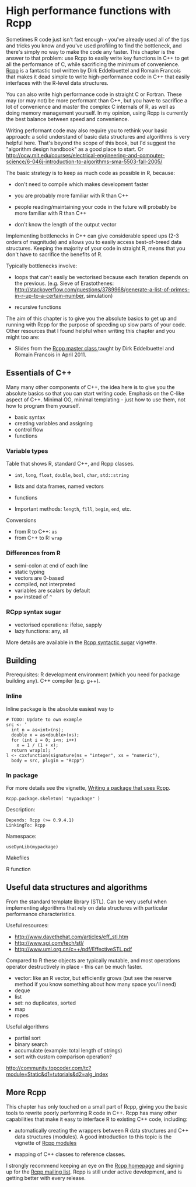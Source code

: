 # High performance functions with Rcpp

Sometimes R code just isn't fast enough - you've already used all of the tips and tricks you know and you've used profiling to find the bottleneck, and there's simply no way to make the code any faster. This chapter is the answer to that problem: use Rcpp to easily write key functions in C++ to get all the performance of C, while sacrificing the minimum of convenience. [Rcpp](http://dirk.eddelbuettel.com/code/rcpp.html) is a fantastic tool written by Dirk Eddelbuettel and Romain Francois that makes it dead simple to write high-performance code in C++ that easily interfaces with the R-level data structures.

You can also write high performance code in straight C or Fortran. These may (or may not) be more performant than C++, but you have to sacrifice a lot of convenience and master the complex C internals of R, as well as doing memory management yourself. In my opinion, using Rcpp is currently the best balance between speed and convenience.

Writing performant code may also require you to rethink your basic approach: a solid understand of basic data structures and algorithms is very helpful here.  That's beyond the scope of this book, but I'd suggest the "algorithm design handbook" as a good place to start.  Or http://ocw.mit.edu/courses/electrical-engineering-and-computer-science/6-046j-introduction-to-algorithms-sma-5503-fall-2005/

The basic strategy is to keep as much code as possible in R, because:

* don't need to compile which makes development faster

* you are probably more familiar with R than C++

* people reading/maintaining your code in the future will probably be more familiar with R than C++

* don't know the length of the output vector

Implementing bottlenecks in C++ can give considerable speed ups (2-3 orders of magnitude) and allows you to easily access best-of-breed data structures.  Keeping the majority of your code in straight R, means that you don't have to sacrifice the benefits of R.  

Typically bottlenecks involve:

 * loops that can't easily be vectorised because each iteration depends on the previous.  (e.g. Sieve of Erastothenes: http://stackoverflow.com/questions/3789968/generate-a-list-of-primes-in-r-up-to-a-certain-number, simulation)
 
 * recursive functions

The aim of this chapter is to give you the absolute basics to get up and running with Rcpp for the purpose of speeding up slow parts of your code. Other resources that I found helpful when writing this chapter and you might too are:

* Slides from the [Rcpp master class ](http://dirk.eddelbuettel.com/blog/2011/04/29/#rcpp_class_2011-04_slides) taught by Dirk Eddelbuettel and Romain Francois in April 2011.

## Essentials of C++

Many many other components of C++, the idea here is to give you the absolute basics so that you can start writing code.  Emphasis on the C-like aspect of C++.  Minimal OO, minimal templating - just how to use them, not how to program them yourself.

* basic syntax
* creating variables and assigning
* control flow
* functions

### Variable types

Table that shows R, standard C++, and Rcpp classes.

* `int`, `long`, `float`, `double`, `bool`, `char`, `std::string`
* lists and data frames, named vectors
* functions

* Important methods: `length`, `fill`, `begin`, `end`, etc.

Conversions

* from R to C++: `as`
* from C++ to R: `wrap`

### Differences from R

* semi-colon at end of each line
* static typing
* vectors are 0-based
* compiled, not interpreted 
* variables are scalars by default
* `pow` instead of `^`

### RCpp syntax sugar

* vectorised operations: ifelse, sapply
* lazy functions: any, all

More details are available in the [Rcpp syntactic sugar](http://dirk.eddelbuettel.com/code/rcpp/Rcpp-sugar.pdf) vignette.

## Building

Prerequisites: R development environment (which you need for package building any).  C++ compiler (e.g. g++).

### Inline

Inline package is the absolute easiest way to 

    # TODO: Update to own example
    src <- ’
      int n = as<int>(ns); 
      double x = as<double>(xs);
      for (int i = 0; i<n; i++) 
        x = 1 / (1 + x);
      return wrap(x); ’ 
    l <- cxxfunction(signature(ns = "integer", xs = "numeric"), 
      body = src, plugin = "Rcpp")

### In package

For more details see the vignette, [Writing a package that uses Rcpp](http://dirk.eddelbuettel.com/code/rcpp/Rcpp-package.pdf).

    Rcpp.package.skeleton( "mypackage" )

Description:

    Depends: Rcpp (>= 0.9.4.1) 
    LinkingTo: Rcpp 

Namespace:

    useDynLib(mypackage)


Makefiles

R function


## Useful data structures and algorithms

From the standard template library (STL).  Can be very useful when implementing algorithms that rely on data structures with particular performance characteristics.

Useful resources:

* http://www.davethehat.com/articles/eff_stl.htm
* http://www.sgi.com/tech/stl/
* http://www.uml.org.cn/c++/pdf/EffectiveSTL.pdf

Compared to R these objects are typically mutable, and most operations operator destructively in place - this can be much faster.

* vector: like an R vector, but efficiently grows (but see the reserve method if you know something about how many space you'll need)
* deque
* list
* set: no duplicates, sorted
* map
* ropes

Useful algorithms

* partial sort
* binary search
* accumulate (example: total length of strings)
* sort with custom comparison operation?

http://community.topcoder.com/tc?module=Static&d1=tutorials&d2=alg_index

## More Rcpp

This chapter has only touched on a small part of Rcpp, giving you the basic tools to rewrite poorly performing R code in C++.  Rcpp has many other capabilities that make it easy to interface R to existing C++ code, including:

* automatically creating the wrappers between R data structures and C++ data
  structures (modules).  A good introduction to this topic is the vignette of [Rcpp modules](http://dirk.eddelbuettel.com/code/rcpp/Rcpp-modules.pdf)

* mapping of C++ classes to reference classes.

I strongly recommend keeping an eye on the [Rcpp homepage](http://dirk.eddelbuettel.com/code/rcpp.html) and signing up for the [Rcpp mailing list](http://lists.r-forge.r-project.org/cgi-bin/mailman/listinfo/rcpp-devel). Rcpp is still under active development, and is getting better with every release.